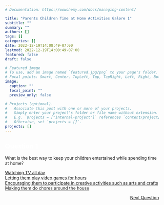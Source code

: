 ```yaml
---
# Documentation: https://wowchemy.com/docs/managing-content/

title: "Parents Children Time at Home Activities Galore 1"
subtitle: ""
summary: ""
authors: []
tags: []
categories: []
date: 2022-12-19T14:08:49-07:00
lastmod: 2022-12-19T14:08:49-07:00
featured: false
draft: false

# Featured image
# To use, add an image named `featured.jpg/png` to your page's folder.
# Focal points: Smart, Center, TopLeft, Top, TopRight, Left, Right, BottomLeft, Bottom, BottomRight.
image:
  caption: ""
  focal_point: ""
  preview_only: false

# Projects (optional).
#   Associate this post with one or more of your projects.
#   Simply enter your project's folder or file name without extension.
#   E.g. `projects = ["internal-project"]` references `content/project/deep-learning/index.md`.
#   Otherwise, set `projects = []`.
projects: []
---
```

<div class="quizbox">
<h2 style="color: #ffffff;">Question 1</h2>
<p>What is the best way to keep your children entertained while spending time at home?</p>

<div id="quizbox-question" class="quizbox-question" onclick="document.getElementById('hidden-answer').style.display='block';"><a href="#quizbox-question">Watching TV all day</a></div>
<div id="quizbox-question" class="quizbox-question" onclick="document.getElementById('hidden-answer').style.display='block';"><a href="#quizbox-question">Letting them play video games for hours</a></div>
<div id="quizbox-question" class="quizbox-question-c" onclick="document.getElementById('hidden-answer').style.display='block';"><a href="#quizbox-question">Encouraging them to participate in creative activities such as arts and crafts</a></div>
<div id="quizbox-question" class="quizbox-question" onclick="document.getElementById('hidden-answer').style.display='block';"><a href="#quizbox-question">Making them do chores around the house</a></div>

<div ID="hidden-answer" style="display:none;">The correct answer is Encouraging them to participate in creative activities such as arts and crafts. Children benefit from creative activities as it helps them learn new skills, and is a great way to pass time.</div>

<p style="text-align: right;"><a href="/post/parents-children-time-at-home-activities-galore-2/" class="btn btn-primary btn-lg mb-md-1">Next Question <i class="fa-solid fa-arrow-right"></i></a></p>
</div>
